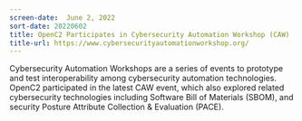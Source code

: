 ```yaml
---
screen-date:  June 2, 2022
sort-date: 20220602
title: OpenC2 Participates in Cybersecurity Automation Workshop (CAW)
title-url: https://www.cybersecurityautomationworkshop.org/
---
```


Cybersecurity Automation Workshops are a series of events to
prototype and test interoperability among cybersecurity
automation technologies. OpenC2 participated in the latest CAW
event, which also explored related cybersecurity technologies
including Software Bill of Materials (SBOM), and security Posture
Attribute Collection & Evaluation (PACE).